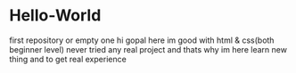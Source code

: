 # Hello-World
first repository or empty one
hi gopal here im good with html & css(both beginner level) 
never tried any real project and thats why im here learn new thing and to get real experience
